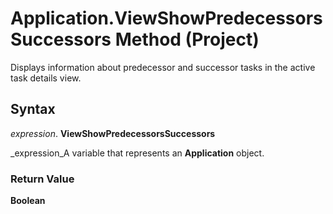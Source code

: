 
# Application.ViewShowPredecessorsSuccessors Method (Project)

Displays information about predecessor and successor tasks in the active task details view.


## Syntax

 _expression_. **ViewShowPredecessorsSuccessors**

 _expression_A variable that represents an  **Application** object.


### Return Value

 **Boolean**

